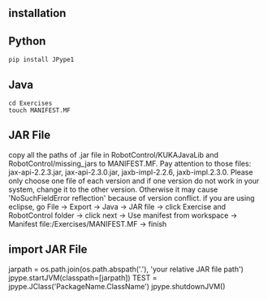 ## installation

## Python

```
pip install JPype1
```

## Java
```
cd Exercises
touch MANIFEST.MF
```
## JAR File

copy all the paths of .jar file in RobotControl/KUKAJavaLib and RobotControl/missing_jars to MANIFEST.MF. Pay attention to those files: jax-api-2.2.3.jar, jax-api-2.3.0.jar, jaxb-impl-2.2.6, jaxb-impl.2.3.0.  Please only choose one file of each version and if one version do not work in your system, change it to the other version. Otherwise it may cause 'NoSuchFieldError reflection' because of version conflict.
if you are using eclipse, go File -> Export -> Java -> JAR file -> click Exercise and RobotControl folder -> click next -> Use manifest from workspace -> Manifest file:/Exercises/MANIFEST.MF -> finish

## import JAR File
jarpath = os.path.join(os.path.abspath('.'), 'your relative JAR file path')
jpype.startJVM(classpath=[jarpath])
TEST = jpype.JClass('PackageName.ClassName')
jpype.shutdownJVM()
